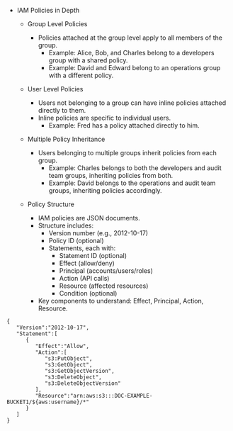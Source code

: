 * IAM Policies in Depth
  
  * Group Level Policies
    
    * Policies attached at the group level apply to all members of the group.
      * Example: Alice, Bob, and Charles belong to a developers group with a shared policy.
      * Example: David and Edward belong to an operations group with a different policy.
  
  * User Level Policies
  
    * Users not belonging to a group can have inline policies attached directly to them.
    * Inline policies are specific to individual users.
      * Example: Fred has a policy attached directly to him.
  
  * Multiple Policy Inheritance
  
    * Users belonging to multiple groups inherit policies from each group.
      * Example: Charles belongs to both the developers and audit team groups, inheriting policies from both.
      * Example: David belongs to the operations and audit team groups, inheriting policies accordingly.
  
  * Policy Structure
  
    * IAM policies are JSON documents.
    * Structure includes:
      * Version number (e.g., 2012-10-17)
      * Policy ID (optional)
      * Statements, each with:
        * Statement ID (optional)
        * Effect (allow/deny)
        * Principal (accounts/users/roles)
        * Action (API calls)
        * Resource (affected resources)
        * Condition (optional)
    * Key components to understand: Effect, Principal, Action, Resource.

```
{
   "Version":"2012-10-17",
   "Statement":[
      {
         "Effect":"Allow",
         "Action":[
            "s3:PutObject",
            "s3:GetObject",
            "s3:GetObjectVersion",
            "s3:DeleteObject",
            "s3:DeleteObjectVersion"
         ],
         "Resource":"arn:aws:s3:::DOC-EXAMPLE-BUCKET1/${aws:username}/*"
      }
   ]
}
```